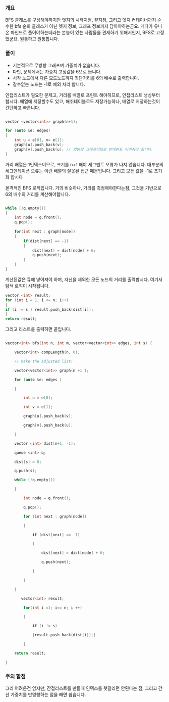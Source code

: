 
### 개요 
BFS 클래스를 구성해야하지만 엣지의 시작지점, 끝지점, 그리고 엣지 컨테이너까지 순수한 bfs 순회 클래스가 아닌 엣지 정보, 그래프 정보까지 담아야하는군요. 
게다가 유니온 파인드로 풀어야하는데라는 본능이 있는 사람들을 견제하기 위해서인지, BFS로 고정했군요. 원통하고 원통합니다.


### 풀이 

- 기본적으로 무방향 그래프며 가중치가 없습니다. 
- 다만, 문제에서는 가중치 고정값을 6으로 둡니다. 
- 시작 노드에서 다른 모드노드까지 최단거리를 6의 배수로 출력합니다.
- 갈수없는 노드는 -1로 예외 처리 합니다. 


인접리스트가 필요한 문제고, 거리를 배열로 프린트 해야하므로, 인접리스트 생성부터 합시다. 
배열에 저장할수도 있고, 해쉬테이블로도 저장가능하나, 배열로 저장하는것이 간단하고 빠릅니다. 

```cpp 

vector <vector<int>> graph(n+1); 

for (auto &e: edges)
{ 
	int u = e[0], v= e[1];
	graph[u].push_back(v);
	graph[v].push_back(u); // 양방향 그래프이므로 반대편도 이어줘야 합니다. 
}

```

거리 배열은 1인덱스이므로, 크기를 n+1 해야 세그멘트 오류가 나지 않습니다. 대부분의 세그멘테이션 오류는 이런 배열의 잘못된 접근 때문입니다. 그리고 모든 값을 -1로 초기화 합시다


본격적인 BFS 로직입니다. 거의 비슷하나, 거리를 측정해야한다는점, 그것을 기반으로 6의 배수의 거리를 계산해야합니다.

```cpp

while (!q.empty())
{
	int node = q.front();
	q.pop();
	
	for(int next : graph[node])
	{ 
		if(dist[next] == -1)
		{ 
			dist[next] = dist[node] + 6;
			q.push(next);
		}
	} 
}

```


계산된값은 큐에 넣어져야 하며, 자신을 제외한 모든 노드의 거리를 출력합시다. 여기서 탐색 로직이 시작됩니다. 

```cpp 
vector <int> result; 
for (int i = 1; i <= n; i++)
{ 
if (i != s ) result.push_back(dist[i]);
}
return result; 
```


그리고 리스트를 출력하면 끝입니다.


```cpp 

vector<int> bfs(int n, int m, vector<vector<int>> edges, int s) {

    vector<int> compLength(n, 0);

    // make the adjusted list!

    vector<vector<int>> graph(n +1 );

    for (auto &e: edges )

    {

        int u = e[0];

        int v = e[1];

        graph[u].push_back(v);

        graph[v].push_back(u);

    }

    vector <int> dist(n+1, -1);

    queue <int> q;

    dist[s] = 0;

    q.push(s);

    while (!q.empty())

    {

        int node = q.front();

        q.pop();

        for (int next : graph[node])

        {

            if (dist[next] == -1)

            {

                dist[next] = dist[node] + 6;

                q.push(next);

            }

        }

    }

       vector<int> result;

        for(int i =1; i<= n; i ++)

        {

            if (i != s)

            {result.push_back(dist[i]);}

        }

    return result;

}
```

### 주의 할점

그리 어려운건 없지만, 간접리스트를 만들때 인덱스를 햇갈리면 안된다는 점, 그리고 간선 가중치를 반영행하는 점을 빼면 쉽습니다. 